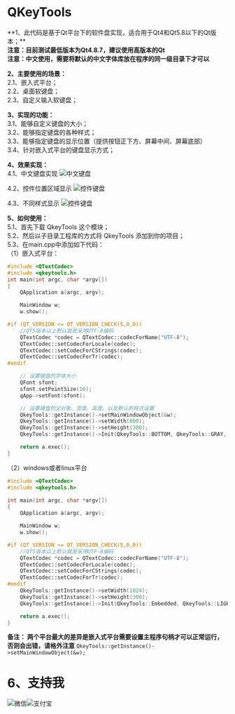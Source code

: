 # **QKeyTools**

**1、此代码是基于Qt平台下的软件盘实现，适合用于Qt4和Qt5.8以下的Qt版本；****<br>
**注意：目前测试最低版本为Qt4.8.7，建议使用高版本的Qt****<br>
**注意：中文使用，需要将默认的中文字体库放在程序的同一级目录下才可以**

**2、主要使用的场景：**<br>
  2.1、嵌入式平台；<br>
  2.2、桌面软键盘；<br>
  2.3、自定义输入软键盘；<br>

**3、实现的功能：**<br>
   3.1、能够自定义键盘的大小；<br>
   3.2、能够指定键盘的各种样式；<br>
   3.3、能够指定键盘的显示位置（提供按钮正下方、屏幕中间、屏幕底部）<br>
   3.4、针对嵌入式平台的键盘显示方式；<br>
  
**4、效果实现：**<br>
4.1、中文键盘实现
![中文键盘](https://github.com/wodelover/QKeyTools/blob/master/chinese.png)<br>
  
4.2、控件位置区域显示
![控件键盘](https://github.com/wodelover/QKeyTools/blob/master/control.png)<br>
  
4.3、不同样式显示
![控件键盘](https://github.com/wodelover/QKeyTools/blob/master/style1.png)<br>

**5、如何使用：**<br>
5.1、首先下载 QkeyTools 这个模块；<br>
5.2、然后以子目录工程库的方式将 QkeyTools 添加到你的项目；<br>
5.3、在main.cpp中添加如下代码：<br>
（1）嵌入式平台：<br>
```c++
#include <QTextCodec>
#include <qkeytools.h>
int main(int argc, char *argv[])
{
    QApplication a(argc, argv);

    MainWindow w;
    w.show();

#if (QT_VERSION <= QT_VERSION_CHECK(5,0,0))
    //QT5版本以上默认就是采用UTF-8编码
    QTextCodec *codec = QTextCodec::codecForName("UTF-8");
    QTextCodec::setCodecForLocale(codec);
    QTextCodec::setCodecForCStrings(codec);
    QTextCodec::setCodecForTr(codec);
#endif

    // 设置键盘的字体大小
    QFont sfont;
    sfont.setPointSize(16);
    qApp->setFont(sfont);

    // 设置键盘的父对象、宽度、高度、以及默认的样式设置
    QkeyTools::getInstance()->setMainWindowObject(&w);
    QkeyTools::getInstance()->setWidth(800);
    QkeyTools::getInstance()->setHeight(300);
    QkeyTools::getInstance()->Init(QkeyTools::BOTTOM, QkeyTools::GRAY, 10, 10);

    return a.exec();
}
```
（2）windows或者linux平台<br>
```c++
#include <QTextCodec>
#include <qkeytools.h>

int main(int argc, char *argv[])
{
    QApplication a(argc, argv);

    MainWindow w;
    w.show();

#if (QT_VERSION <= QT_VERSION_CHECK(5,0,0))
    //QT5版本以上默认就是采用UTF-8编码
    QTextCodec *codec = QTextCodec::codecForName("UTF-8");
    QTextCodec::setCodecForLocale(codec);
    QTextCodec::setCodecForCStrings(codec);
    QTextCodec::setCodecForTr(codec);
#endif
    QkeyTools::getInstance()->setWidth(1024);
    QkeyTools::getInstance()->setHeight(300);
    QkeyTools::getInstance()->Init(QkeyTools::Embedded, QkeyTools::LIGHTYELLOW, 20, 20);

    return a.exec();
}
```
**备注： 两个平台最大的差异是嵌入式平台需要设置主程序句柄才可以正常运行，否则会出错，请格外注意**
```QkeyTools::getInstance()->setMainWindowObject(&w);```

# **6、支持我**
![微信](https://github.com/wodelover/QKeyTools/blob/master/wechat.png)![支付宝](https://github.com/wodelover/QKeyTools/blob/master/paybao.png)<br>


